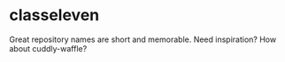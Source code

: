 # classeleven
Great repository names are short and memorable. Need inspiration? How about cuddly-waffle? 
